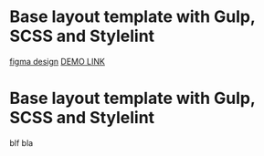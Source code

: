 # Base layout template with Gulp, SCSS and Stylelint
[figma design](https://www.figma.com/file/nHz8bflIwJaWP3P99vKTH5/miami_home_new?node-id=16033%3A3)
[DEMO LINK](https://<your_account>.github.io/<repo_name>/)
# Base layout template with Gulp, SCSS and Stylelint
blf
bla
